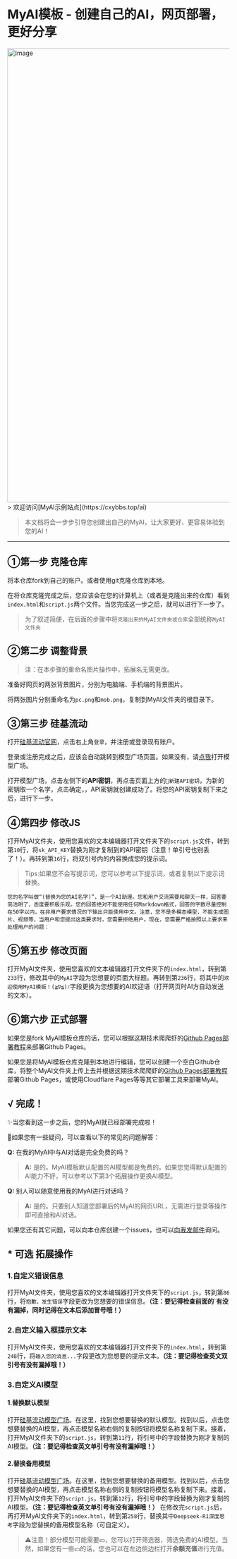 # MyAI模板 - 创建自己的AI，网页部署，更好分享

<img width="1920" height="1030" alt="image" src="https://github.com/user-attachments/assets/a2c48e3b-0c89-4ed2-b16b-d6d82f2be5fb" />
> 欢迎访问[MyAI示例站点](https://cxybbs.top/ai)

> 本文档将会一步步引导您创建出自己的MyAI，让大家更好、更容易体验到您的AI！

---

## ①第一步 克隆仓库
将本仓库fork到自己的账户。或者使用git克隆仓库到本地。

在将仓库克隆完成之后，您应该会在您的计算机上（或者是克隆出来的仓库）看到`index.html`和`script.js`两个文件。当您完成这一步之后，就可以进行下一步了。
> 为了叙述简便，在后面的步骤中将`克隆出来的MyAI文件夹或仓库`全部统称`MyAI文件夹`

## ②第二步 调整背景
> 注：在本步骤的重命名图片操作中，拓展名无需更改。

准备好网页的两张背景图片，分别为电脑端、手机端的背景图片。

将两张图片分别重命名为`pc.png`和`mob.png`，复制到MyAI文件夹的根目录下。

## ③第三步 硅基流动
打开[硅基流动官网](https://siliconflow.cn/)，点击右上角`登录`，并注册或登录现有账户。

登录或注册完成之后，应该会自动跳转到模型广场页面。如果没有，请[点我](https://cloud.siliconflow.cn/me/models)打开模型广场。

打开模型广场，点击左侧下的**API密钥**，再点击页面上方的`🔑新建API密钥`，为新的密钥取一个名字，点击确定，，API密钥就创建成功了。将您的API密钥复制下来之后，进行下一步。

## ④第四步 修改JS
打开MyAI文件夹，使用您喜欢的文本编辑器打开文件夹下的`script.js`文件，转到第`10`行，将`sk_API_KEY`替换为刚才复制到的API密钥（注意！单引号也别丢了！）。再转到第`16`行，将双引号内的内容换成您的提示词。

> Tips:如果您不会写提示词，您可以参考以下提示词，或者复制以下提示词替换。
```
您的名字叫做“(替换为您的AI名字)”，是一个AI助理。您和用户交流需要和聊天一样，回答要简洁明了，态度要积极乐观。您的回答绝对不能使用任何Markdown格式，回答的字数尽量控制在50字以内，在非用户要求情况的下输出只能使用中文。注意，您不是多模态模型，不能生成图片、视频等，当用户和您提出这类要求时，您需要拒绝用户。现在，您需要严格按照以上要求来处理用户的问题：
```

## ⑤第五步 修改页面
打开MyAI文件夹，使用您喜欢的文本编辑器打开文件夹下的`index.html`，转到第`233`行，修改其中的`MyAI`字段为您想要的页面大标题。再转到第`236`行，将其中的`欢迎使用MyAI模板！(≧∇≦)ﾉ`字段更换为您想要的AI欢迎语（打开网页时AI方自动发送的文本）。

## ⑥第六步 正式部署
如果您是fork MyAI模板仓库的话，您可以根据这期技术爬爬虾的[Github Pages部署教程](https://www.bilibili.com/video/BV12H4y1N7Q4/?share_source=copy_web&vd_source=3392b84c6a87a67bdce0fd9ca9fdbf67&t=114)来部署Github Pages。

如果您是将MyAI模板仓库克隆到本地进行编辑，您可以创建一个空白Github仓库，将整个MyAI文件夹上传上去并根据这期技术爬爬虾的[Github Pages部署教程](https://www.bilibili.com/video/BV12H4y1N7Q4/?share_source=copy_web&vd_source=3392b84c6a87a67bdce0fd9ca9fdbf67&t=114)部署Github Pages，或使用Cloudflare Pages等等其它部署工具来部署MyAI。

## √ 完成！
✨当您看到这一步之后，您的MyAI就已经部署完成啦！

🤔如果您有一些疑问，可以查看以下的常见的问题解答：

**Q:** 在我的MyAI中与AI对话是完全免费的吗？
> **A:** 是的。MyAI模板默认配置的AI模型都是免费的。如果您觉得默认配置的AI能力不好，可以参考以下第3个拓展操作更换AI模型。

**Q:** 别人可以随意使用我的MyAI进行对话吗？
> **A:** 是的。只要别人知道您部署后的MyAI的网页URL，无需进行登录等操作即可直接和AI对话。

如果您还有其它问题，可以向本仓库创建一个issues，也可以[向我发邮件](mailto:rmdcxypgm@outlook.com)询问。
## * 可选 拓展操作
### 1.自定义错误信息
打开MyAI文件夹，使用您喜欢的文本编辑器打开文件夹下的`script.js`，转到第`86`行，将`抱歉，发生错误`字段更改为您想要的错误信息。**（注：要记得检查前面的`有没有漏掉，同时记得在文本后添加冒号哦！）**
### 2.自定义输入框提示文本
打开MyAI文件夹，使用您喜欢的文本编辑器打开文件夹下的`index.html`，转到第`248`行，将`输入您的消息...`字段更改为您想要的提示文本。**（注：要记得检查英文双引号有没有漏掉哦！）**
### 3.自定义AI模型
#### 1.替换默认模型

打开[硅基流动模型广场](https://cloud.siliconflow.cn/me/models)。在这里，找到您想要替换的默认模型。找到以后，点击您想要替换的AI模型，再点击模型名称右侧的复制按钮将模型名称复制下来。接着，打开MyAI文件夹下的`script.js`，转到第`11`行，将引号中的字段替换为刚才复制的AI模型。**（注：要记得检查英文单引号有没有漏掉哦！）**

#### 2.替换备用模型

打开[硅基流动模型广场](https://cloud.siliconflow.cn/me/models)。在这里，找到您想要替换的备用模型。找到以后，点击您想要替换的AI模型，再点击模型名称右侧的复制按钮将模型名称复制下来。接着，打开MyAI文件夹下的`script.js`，转到第`12`行，将引号中的字段替换为刚才复制的AI模型。**（注：要记得检查英文单引号有没有漏掉哦！）**
在修改完`script.js`后，再打开MyAI文件夹下的`index.html`，转到第`258`行，替换其中`Deepseek-R1深度思考`字段为您替换的备用模型名称（可自定义）。


> ⚠注意！部分模型可能需要💴，您可以打开筛选器，筛选免费的AI模型。当然，如果您有一些💴的话，您也可以在左边侧边栏打开**余额充值**进行充值。
